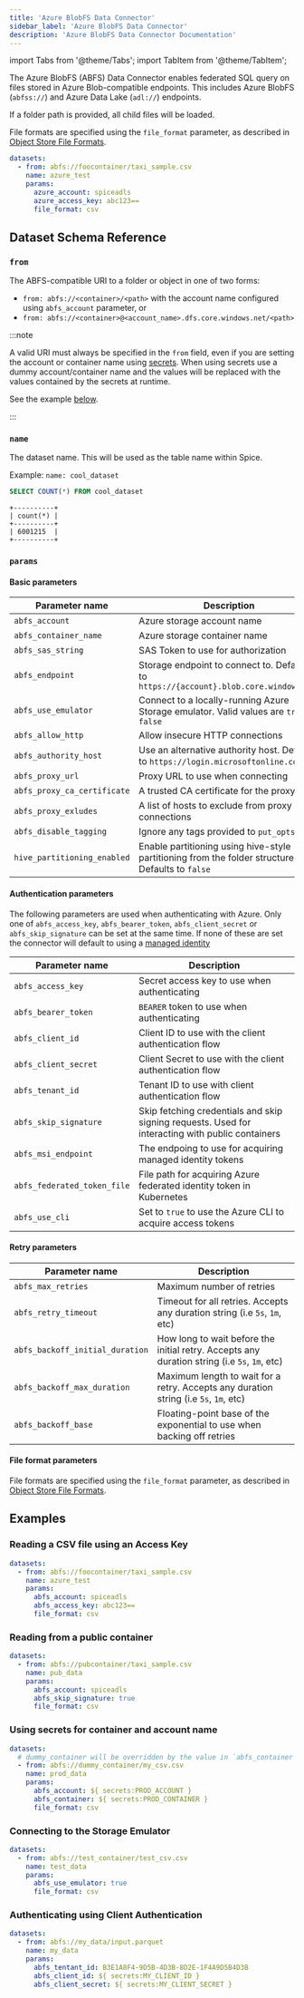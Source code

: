 ```yaml
---
title: 'Azure BlobFS Data Connector'
sidebar_label: 'Azure BlobFS Data Connector'
description: 'Azure BlobFS Data Connector Documentation'
---
```


import Tabs from '@theme/Tabs';
import TabItem from '@theme/TabItem';

The Azure BlobFS (ABFS) Data Connector enables federated SQL query on files stored in Azure Blob-compatible endpoints. This includes Azure BlobFS (`abfss://`) and Azure Data Lake (`adl://`) endpoints.

If a folder path is provided, all child files will be loaded.

File formats are specified using the `file_format` parameter, as described in [Object Store File Formats](/components/data-connectors/index.md#object-store-file-formats).

```yaml
datasets:
  - from: abfs://foocontainer/taxi_sample.csv
    name: azure_test
    params:
      azure_account: spiceadls
      azure_access_key: abc123==
      file_format: csv
```

## Dataset Schema Reference

### `from`

The ABFS-compatible URI to a folder or object in one of two forms:

- `from: abfs://<container>/<path>` with the account name configured using `abfs_account` parameter, or 
- `from: abfs://<container>@<account_name>.dfs.core.windows.net/<path>`

:::note

A valid URI must always be specified in the `from` field, even if you are setting the account or container name using [secrets](/components/secret-stores/index.md). When using secrets use a dummy account/container name and the values will be replaced with the values contained by the secrets at runtime.

See the example [below](#using-secrets-for-container-and-account-name).

:::

### `name`

The dataset name. This will be used as the table name within Spice.

Example: `name: cool_dataset`

```sql
SELECT COUNT(*) FROM cool_dataset
```

```shell
+----------+
| count(*) |
+----------+
| 6001215  |
+----------+
```

### `params`

#### Basic parameters

| Parameter name              | Description                                                                             |
| --------------------------- | --------------------------------------------------------------------------------------- |
| `abfs_account`              | Azure storage account name                                                              |
| `abfs_container_name`       | Azure storage container name                                                            |
| `abfs_sas_string`           | SAS Token to use for authorization                                                      |
| `abfs_endpoint`             | Storage endpoint to connect to. Defaults to `https://{account}.blob.core.windows.net`   |
| `abfs_use_emulator`         | Connect to a locally-running Azure Storage emulator. Valid values are `true` or `false` |
| `abfs_allow_http`           | Allow insecure HTTP connections                                                         |
| `abfs_authority_host`       | Use an alternative authority host. Defaults to `https://login.microsoftonline.com`      |
| `abfs_proxy_url`            | Proxy URL to use when connecting                                                        |
| `abfs_proxy_ca_certificate` | A trusted CA certificate for the proxy                                                  |
| `abfs_proxy_exludes`        | A list of hosts to exclude from proxy connections                                       |
| `abfs_disable_tagging`      | Ignore any tags provided to `put_opts`                                                  |
| `hive_partitioning_enabled` | Enable partitioning using hive-style partitioning from the folder structure. Defaults to `false` |

#### Authentication parameters

The following parameters are used when authenticating with Azure. Only one of `abfs_access_key`, `abfs_bearer_token`, `abfs_client_secret` or `abfs_skip_signature` can be set at the same time. If none of these are set the connector will default to using a [managed identity](https://learn.microsoft.com/en-us/entra/identity/managed-identities-azure-resources/overview)

| Parameter name              | Description                                                                                      |
| --------------------------- | ------------------------------------------------------------------------------------------------ |
| `abfs_access_key`           | Secret access key to use when authenticating                                                     |
| `abfs_bearer_token`         | `BEARER` token to use when authenticating                                                        |
| `abfs_client_id`            | Client ID to use with the client authentication flow                                             |
| `abfs_client_secret`        | Client Secret to use with the client authentication flow                                         |
| `abfs_tenant_id`            | Tenant ID to use with client authentication flow                                                 |
| `abfs_skip_signature`       | Skip fetching credentials and skip signing requests. Used for interacting with public containers |
| `abfs_msi_endpoint`         | The endpoing to use for acquiring managed identity tokens                                        |
| `abfs_federated_token_file` | File path for acquiring Azure federated identity token in Kubernetes                             |
| `abfs_use_cli`              | Set to `true` to use the Azure CLI to acquire access tokens                                      |

#### Retry parameters

| Parameter name                  | Description                                                                                  |
| ------------------------------- | -------------------------------------------------------------------------------------------- |
| `abfs_max_retries`              | Maximum number of retries                                                                    |
| `abfs_retry_timeout`            | Timeout for all retries. Accepts any duration string (i.e `5s`, `1m`, etc)                   |
| `abfs_backoff_initial_duration` | How long to wait before the initial retry. Accepts any duration string (i.e `5s`, `1m`, etc) |
| `abfs_backoff_max_duration`     | Maximum length to wait for a retry. Accepts any duration string (i.e `5s`, `1m`, etc)        |
| `abfs_backoff_base`             | Floating-point base of the exponential to use when backing off retries                       |

#### File format parameters

File formats are specified using the `file_format` parameter, as described in [Object Store File Formats](/components/data-connectors/index.md#object-store-file-formats).

## Examples

### Reading a CSV file using an Access Key

```yaml
datasets:
  - from: abfs://foocontainer/taxi_sample.csv
    name: azure_test
    params:
      abfs_account: spiceadls
      abfs_access_key: abc123==
      file_format: csv
```

### Reading from a public container

```yaml
datasets:
  - from: abfs://pubcontainer/taxi_sample.csv
    name: pub_data
    params:
      abfs_account: spiceadls
      abfs_skip_signature: true
      file_format: csv
```

### Using secrets for container and account name

```yaml
datasets:
  # dummy_container will be overridden by the value in `abfs_container`
  - from: abfs://dummy_container/my_csv.csv
    name: prod_data
    params:
      abfs_account: ${ secrets:PROD_ACCOUNT }
      abfs_container: ${ secrets:PROD_CONTAINER }
      file_format: csv
```

### Connecting to the Storage Emulator

```yaml
datasets:
  - from: abfs://test_container/test_csv.csv
    name: test_data
    params:
      abfs_use_emulator: true
      file_format: csv
```

### Authenticating using Client Authentication

```yaml
datasets:
  - from: abfs://my_data/input.parquet
    name: my_data
    params:
      abfs_tentant_id: B3E1A8F4-9D5B-4D3B-8D2E-1F4A9D5B4D3B
      abfs_client_id: ${ secrets:MY_CLIENT_ID }
      abfs_client_secret: ${ secrets:MY_CLIENT_SECRET }
```
